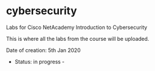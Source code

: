 # cybersecurity
Labs for Cisco NetAcademy Introduction to Cybersecurity

This is where all the labs from the course will be uploaded. 

Date of creation: 5th Jan 2020
- Status: in progress -
